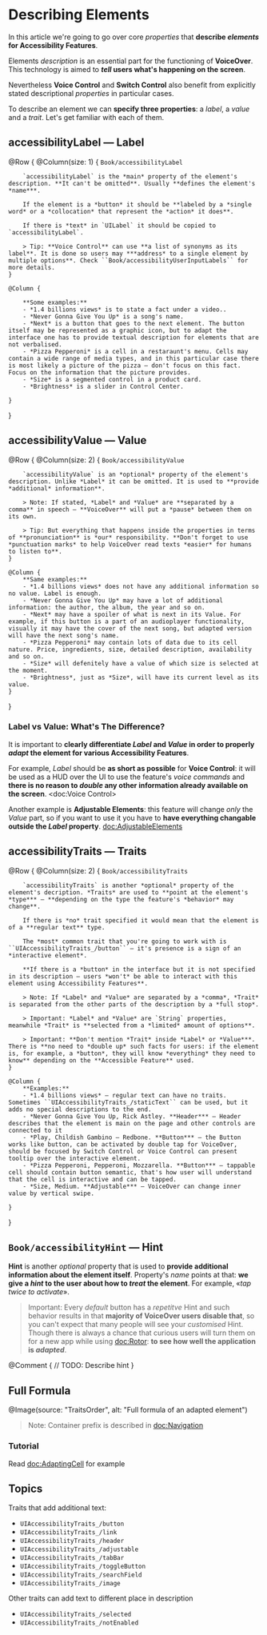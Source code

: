 # Describing Elements

In this article we're going to go over core *properties* that **describe *elements* for Accessibility Features**.

Elements *description* is an essential part for the functioning of **VoiceOver**. This technology is aimed to ***tell* users what's happening on the screen**.

Nevertheless **Voice Control** and **Switch Control** also benefit from explicitly stated descriptional *properties* in particular cases.

To describe an element we can **specify three properties**: a *label*, a *value* and a *trait*. Let's get familiar with each of them.


## accessibilityLabel — Label

@Row {
    @Column(size: 1) {
        ``Book/accessibilityLabel``
        
        `accessibilityLabel` is the *main* property of the element's description. **It can't be omitted**. Usually **defines the element's *name***. 
        
        If the element is a *button* it should be **labeled by a *single word* or a *collocation* that represent the *action* it does**. 
        
        If there is *text* in `UILabel` it should be copied to `accessibilityLabel`.
        
        > Tip: **Voice Control** can use **a list of synonyms as its label**. It is done so users may ***address* to a single element by multiple options**. Check ``Book/accessibilityUserInputLabels`` for more details.
    }
        
    @Column {
            
        **Some examples:**
        - *1.4 billions views* is to state a fact under a video..
        - *Never Gonna Give You Up* is a song's name.
        - *Next* is a button that goes to the next element. The button itself may be represented as a graphic icon, but to adapt the interface one has to provide textual description for elements that are not verbalised.
        - *Pizza Pepperoni* is a cell in a restaraunt's menu. Cells may contain a wide range of media types, and in this particular case there is most likely a picture of the pizza — don't focus on this fact. Focus on the information that the picture provides.
        - *Size* is a segmented control in a product card.
        - *Brightness* is a slider in Control Center. 
        
    }
}

## accessibilityValue — Value

@Row {
    @Column(size: 2) {
        ``Book/accessibilityValue``
        
        `accessibilityValue` is an *optional* property of the element's description. Unlike *Label* it can be omitted. It is used to **provide *additional* information**.
        
        > Note: If stated, *Label* and *Value* are **separated by a comma** in speech — **VoiceOver** will put a *pause* between them on its own.
        
        > Tip: But everything that happens inside the properties in terms of **pronunciation** is *our* responsibility. **Don't forget to use *punctuation marks* to help VoiceOver read texts *easier* for humans to listen to**.
    }
    
    @Column {
        **Same examples:**
        - *1.4 billions views* does not have any additional information so no value. Label is enough.
        - *Never Gonna Give You Up* may have a lot of additional information: the author, the album, the year and so on.
        - *Next* may have a spoiler of what is next in its Value. For example, if this button is a part of an audioplayer functionality, visually it may have the cover of the next song, but adapted version will have the next song's name.
        - *Pizza Pepperoni* may contain lots of data due to its cell nature. Price, ingredients, size, detailed description, availability and so on. 
        - *Size* will defenitely have a value of which size is selected at the moment.
        - *Brightness*, just as *Size*, will have its current level as its value.
    }
}




### Label vs Value: What's The Difference?

It is important to **clearly differentiate *Label* and *Value* in order to properly *adapt* the element for various Accessibility Features**. 

For example, *Label* should be **as short as possible** for **Voice Control**: it will be used as a HUD over the UI to use the feature's *voice commands* and **there is no reason to *double* any other information already available on the screen**. <doc:Voice Control>

Another example is **Adjustable Elements**: this feature will change *only* the *Value* part, so if you want to use it you have to **have everything changable outside the *Label* property**. <doc:AdjustableElements>

## accessibilityTraits — Traits

@Row {
    @Column(size: 2) {
        ``Book/accessibilityTraits``
        
        `accessibilityTraits` is another *optional* property of the element's decription. *Traits* are used to **point at the element's *type*** — **depending on the type the feature's *behavior* may change**. 
        
        If there is *no* trait specified it would mean that the element is of a **regular text** type.
        
        The *most* common trait that you're going to work with is ``UIAccessibilityTraits_/button`` — it's presence is a sign of an *interactive element*. 
        
        **If there is a *button* in the interface but it is not specified in its description — users *won't* be able to interact with this element using Accessibility Features**.        
        
        > Note: If *Label* and *Value* are separated by a *comma*, *Trait* is separated from the other parts of the description by a *full stop*. 
        
        > Important: *Label* and *Value* are `String` properties, meanwhile *Trait* is **selected from a *limited* amount of options**.
        
        > Important: **Don't mention *Trait* inside *Label* or *Value***. There is **no need to *double up* such facts for users: if the element is, for example, a *button*, they will know *everything* they need to know** depending on the **Accessible Feature** used.
    }
    
    @Column {
        **Examples:**
        - *1.4 billions views* – regular text can have no traits. Sometimes ``UIAccessibilityTraits_/staticText`` can be used, but it adds no special descriptions to the end. 
        - *Never Gonna Give You Up, Rick Astley. **Header*** – Header describes that the element is main on the page and other controls are connected to it
        - *Play, Childish Gambino – Redbone. **Button*** – the Button works like button, can be activated by double tap for VoiceOver, should be focused by Switch Control or Voice Control can present tooltip over the interactive element.
        - *Pizza Pepperoni, Pepperoni, Mozzarella. **Button*** – tappable cell should contain button semantic, that's how user will understand that the cell is interactive and can be tapped. 
        - *Size, Medium. **Adjustable*** – VoiceOver can change inner value by vertical swipe.
        
    }
}





## ``Book/accessibilityHint`` — Hint

**Hint** is another *optional* property that is used to **provide additional information about the element itself**. Property's *name* points at that: **we give a *hint* to the user about how to *treat* the element**. For example, «*tap twice to activate*».

> Important: Every *default* button has a *repetitve* Hint and such behavior results in that **majority of VoiceOver users disable that**, so you can't expect that many people will see your *customised* Hint. Though there is always a chance that curious users will turn them on for a new app while using <doc:Rotor>: **to see how well the application is *adapted***.

@Comment {
    // TODO: Describe hint
}

## Full Formula
@Image(source: "TraitsOrder", alt: "Full formula of an adapted element")

> Note: Container prefix is described in <doc:Navigation>

### Tutorial

Read <doc:AdaptingCell> for example

## Topics

Traits that add additional text:

- ``UIAccessibilityTraits_/button``
- ``UIAccessibilityTraits_/link``
- ``UIAccessibilityTraits_/header``
- ``UIAccessibilityTraits_/adjustable``
- ``UIAccessibilityTraits_/tabBar``
- ``UIAccessibilityTraits_/toggleButton``
- ``UIAccessibilityTraits_/searchField``
- ``UIAccessibilityTraits_/image``

Other traits can add text to different place in description
- ``UIAccessibilityTraits_/selected``
- ``UIAccessibilityTraits_/notEnabled``
